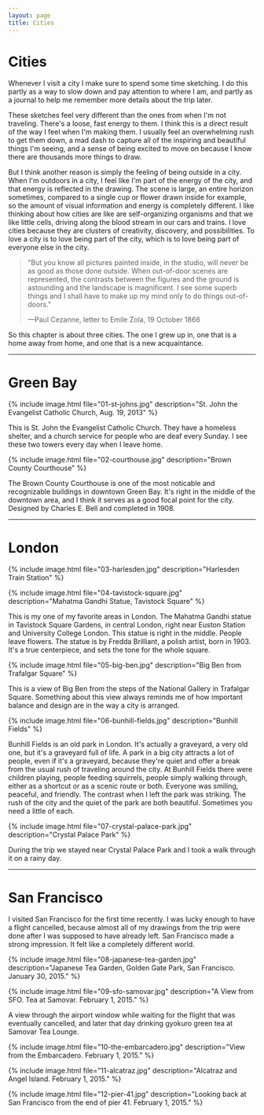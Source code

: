 ```yaml
---
layout: page
title: Cities
---
```


# Cities

Whenever I visit a city I make sure to spend some time sketching. I do this partly as a way to slow down and pay attention to where I am, and partly as a journal to help me remember more details about the trip later.

These sketches feel very different than the ones from when I'm not traveling. There's a loose, fast energy to them. I think this is a direct result of the way I feel when I'm making them. I usually feel an overwhelming rush to get them down, a mad dash to capture all of the inspiring and beautiful things I'm seeing, and a sense of being excited to move on because I know there are thousands more things to draw.

But I think another reason is simply the feeling of being outside in a city. When I'm outdoors in a city, I feel like I'm part of the energy of the city, and that energy is reflected in the drawing. The scene is large, an entire horizon sometimes, compared to a single cup or flower drawn inside for example, so the amount of visual information and energy is completely different. I like thinking about how cities are like are self-organizing organisms and that we like little cells, driving along the blood stream in our cars and trains. I love cities because they are clusters of creativity, discovery, and possibilities. To love a city is to love being part of the city, which is to love being part of everyone else in the city.

>"But you know all pictures painted inside, in the studio, will never be as good as those done outside. When out-of-door scenes are represented, the contrasts between the figures and the ground is astounding and the landscape is magnificent. I see some superb things and I shall have to make up my mind only to do things out-of-doors."
>
>—Paul Cezanne, letter to Emile Zola, 19 October 1866

So this chapter is about three cities. The one I grew up in, one that is a home away from home, and one that is a new acquaintance.

---

# Green Bay

{% include image.html file="01-st-johns.jpg" description="St. John the Evangelist Catholic Church, Aug. 19, 2013" %}

This is St. John the Evangelist Catholic Church. They have a homeless shelter, and a church service for people who are deaf every Sunday. I see these two towers every day when I leave home. 

{% include image.html file="02-courthouse.jpg" description="Brown County Courthouse" %}

The Brown County Courthouse is one of the most noticable and recognizable buildings in downtown Green Bay. It's right in the middle of the downtown area, and I think it serves as a good focal point for the city. Designed by Charles E. Bell and completed in 1908.

---

# London

{% include image.html file="03-harlesden.jpg" description="Harlesden Train Station" %}

{% include image.html file="04-tavistock-square.jpg" description="Mahatma Gandhi Statue, Tavistock Square" %}

This is my one of my favorite areas in London. The Mahatma Gandhi statue in Tavistock Square Gardens, in central London, right near Euston Station and University College London. This statue is right in the middle. People leave flowers. The statue is by Fredda Brilliant, a polish artist, born in 1903. It's a true centerpiece, and sets the tone for the whole square.

{% include image.html file="05-big-ben.jpg" description="Big Ben from Trafalgar Square" %}

This is a view of Big Ben from the steps of the National Gallery in Trafalgar Square. Something about this view always reminds me of how important balance and design are in the way a city is arranged.

{% include image.html file="06-bunhill-fields.jpg" description="Bunhill Fields" %}

Bunhill Fields is an old park in London. It's actually a graveyard, a very old one, but it's a graveyard full of life. A park in a big city attracts a lot of people, even if it's a graveyard, because they're quiet and offer a break from the usual rush of traveling around the city. At Bunhill Fields there were children playing, people feeding squirrels, people simply walking through, either as a shortcut or as a scenic route or both. Everyone was smiling, peaceful, and friendly. The contrast when I left the park was striking. The rush of the city and the quiet of the park are both beautiful. Sometimes you need a little of each.

{% include image.html file="07-crystal-palace-park.jpg" description="Crystal Palace Park" %}

During the trip we stayed near Crystal Palace Park and I took a walk through it on a rainy day.

---

# San Francisco

I visited San Francisco for the first time recently. I was lucky enough to have a flight cancelled, because almost all of my drawings from the trip were done after I was supposed to have already left. San Francisco made a strong impression. It felt like a completely different world.

{% include image.html file="08-japanese-tea-garden.jpg" description="Japanese Tea Garden, Golden Gate Park, San Francisco. January 30, 2015." %}

{% include image.html file="09-sfo-samovar.jpg" description="A View from SFO. Tea at Samovar. February 1, 2015." %}

A view through the airport window while waiting for the flight that was eventually cancelled, and later that day drinking gyokuro green tea at Samovar Tea Lounge.

{% include image.html file="10-the-embarcadero.jpg" description="View from the Embarcadero. February 1, 2015." %}

{% include image.html file="11-alcatraz.jpg" description="Alcatraz and Angel Island. February 1, 2015." %}

{% include image.html file="12-pier-41.jpg" description="Looking back at San Francisco from the end of pier 41. February 1, 2015." %}